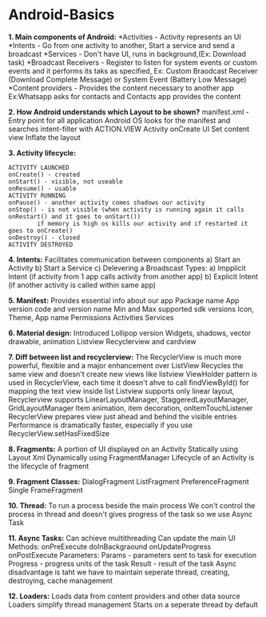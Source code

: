 # Android-Basics

<b>1. Main components of Android:</b>
	*Activities - Activity represents an UI
	*Intents - Go from one activity to another, Start a service and send a broadcast 
	*Services - Don't have UI, runs in background,(Ex: Download task)
	*Broadcast Receivers - Register to listen for system events or custom events and it performs its taks as specified, Ex: Custom Braodcast Receiver (Download Complete Message) or System Event (Battery Low Message)
	*Content providers - Provides the content necessary to another app Ex:Whatsapp asks for contacts and Contacts app provides the content

<b>2. How Android understands which Layout to be shown?</b>
	manifest.xml - Entry point for all application
	Android OS looks for the manifest and searches intent-filter with ACTION.VIEW
	Activity onCreate
	UI Set content view
	Inflate the layout

<b>3. Activity lifecycle:</b>
	
	ACTIVITY LAUNCHED
	onCreate() - created
	onStart() - visible, not useable 
	onResume() - usable
	ACTIVITY RUNNING
	onPause() - another activity comes shadows our activity
	onStop() - is not visible (when activity is running again it calls onRestart() and it goes to onStart())
			if memory is high os kills our activity and if restarted it goes to onCreate()
	onDestroy() - closed
	ACTIVITY DESTROYED

<b>4. Intents:</b>
	Facilitates communication between components
	a) Start an Activity
	b) Start a Service
	c) Delevering a Broadscast
	Types:
	a) Impplicit Intent (if activity from 1 app calls activity from another app)
	b) Explicit Intent (if another activity is called within same app)	

<b>5. Manifest:</b>
	Provides essential info about our app
	Package name
	App version code and version name
	Min and Max supported sdk versions
	Icon, Theme, App name
	Permissions
	Activities
	Services

<b>6. Material design:</b>
	Introduced Lollipop version
	Widgets, shadows, vector drawable, animation
	Listview Recyclerview and cardview

<b>7. Diff between list and recyclerview:</b>
	The RecyclerView is much more powerful, flexible and a major enhancement over ListView
	Recycles the same view and doesn't create new views like listview
	ViewHolder pattern is used in RecyclerView, each time it doesn't ahve to call findViewById() for mapping the text view inside list
	Listview supports only linear layout, Recyclerview supports LinearLayoutManager, StaggeredLayoutManager, GridLayoutManager
	Item animation, item decoration, onItemTouchListener
	RecyclerView prepares view just ahead and behind the visible entries
	Performance is dramatically faster, especially if you use RecyclerView.setHasFixedSize

<b>8. Fragments:</b>
	A portion of UI displayed on an Activity
	Statically using Layout Xml
	Dynamically using FragmentManager
	Lifecycle of an Activity is the lifecycle of fragment

<b>9. Fragment Classes:</b>
	DialogFragment
	ListFragment
	PreferenceFragment
	Single FrameFragment

<b>10. Thread:</b>
	To run a process beside the main process
	We con't control the process in thread and doesn't gives progress of the task so we use Async Task

<b>11. Async Tasks:</b>
	Can achieve multithreading
	Can update the main UI
	Methods:
	onPreExecute
	doInBackgraound
	onUpdateProgress
	onPostExecute
	Parameters:
	Params - parameters sent to task for execution
	Progress - progress units of the task
	Result - result of the task
	Async disadvantage is taht we have to maintain seperate thread, creating, destroying, cache management
	
<b>12. Loaders:</b>
	Loads data from content providers and other data source
	Loaders simplify thread management
	Starts on a seperate thread by default
	
 
